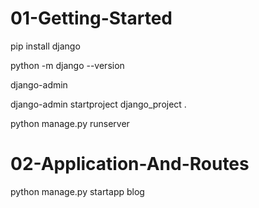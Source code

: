 # 01-Getting-Started

pip install django

python -m django --version

django-admin

django-admin startproject django_project .


python manage.py runserver


# 02-Application-And-Routes

python manage.py startapp blog